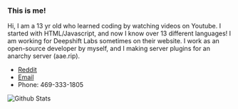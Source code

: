 ### This is me!

Hi, I am a 13 yr old who learned coding by watching videos on Youtube. I started with HTML/Javascript, and now I know over 13 different languages! I am working for Deepshift Labs sometimes on their website. I work as an open-source developer by myself, and I making server plugins for an anarchy server (aae.rip).


- [Reddit](https://reddit.com/user/xtendera)
- [Email](mailto:geektraindev@gmail.com)
- Phone: 469-333-1805

![Github Stats](https://github-readme-stats.vercel.app/api?username=xtendera&count_private=true&show_icons=true&theme=radical)
